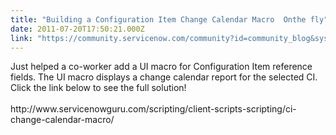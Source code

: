 ```yaml
---
title: "Building a Configuration Item Change Calendar Macro  Onthe fly"
date: 2011-07-20T17:50:21.000Z
link: "https://community.servicenow.com/community?id=community_blog&sys_id=d2ad26a9dbd0dbc01dcaf3231f961943"
---
```

<p>Just helped a co-worker add a UI macro for Configuration Item reference fields. The UI macro displays a change calendar report for the selected CI. Click the link below to see the full solution!<br /><br />http://www.servicenowguru.com/scripting/client-scripts-scripting/ci-change-calendar-macro/</p>